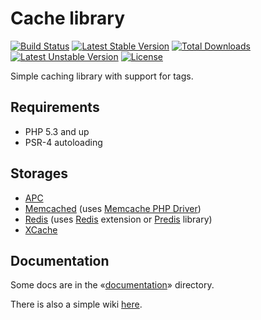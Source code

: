 Cache library
=============

[![Build Status](https://travis-ci.org/endeveit/cache.png?branch=master)](https://travis-ci.org/endeveit/cache) [![Latest Stable Version](https://poser.pugx.org/endeveit/cache/v/stable.svg)](https://packagist.org/packages/endeveit/cache) [![Total Downloads](https://poser.pugx.org/endeveit/cache/downloads.svg)](https://packagist.org/packages/endeveit/cache) [![Latest Unstable Version](https://poser.pugx.org/endeveit/cache/v/unstable.svg)](https://packagist.org/packages/endeveit/cache) [![License](https://poser.pugx.org/endeveit/cache/license.svg)](https://packagist.org/packages/endeveit/cache)

Simple caching library with support for tags.

Requirements
------------

* PHP 5.3 and up
* PSR-4 autoloading

Storages
--------
* [APC](http://php.net/apc)
* [Memcached](http://memcached.org/) (uses [Memcache PHP Driver](http://php.net/book.memcache.php))
* [Redis](http://redis.io) (uses [Redis](https://github.com/nicolasff/phpredis/) extension or [Predis](https://github.com/nrk/predis) library)
* [XCache](http://xcache.lighttpd.net/)

Documentation
-------------

Some docs are in the «[documentation](https://github.com/endeveit/cache/tree/master/documentation)» directory.

There is also a simple wiki [here](https://github.com/endeveit/cache/wiki).
